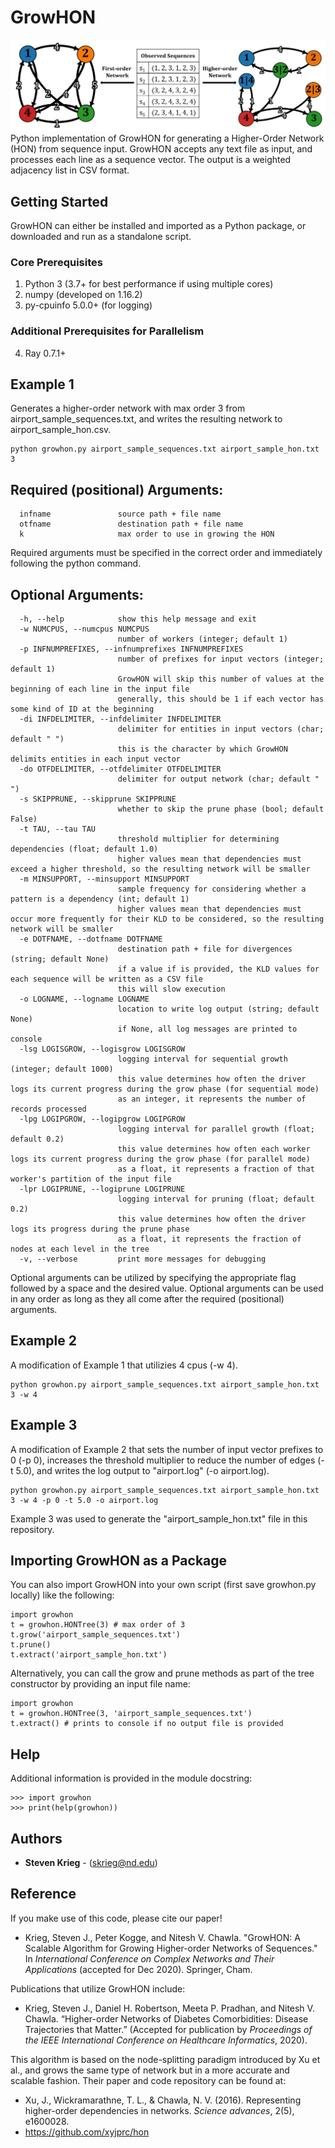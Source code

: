 # GrowHON
![Toy example of growing a HON from sequence input](https://raw.githubusercontent.com/sjkrieg/growhon/master/toyhon.png)
Python implementation of GrowHON for generating a Higher-Order Network (HON) from sequence input. GrowHON accepts any text file as input, and processes each line as a sequence vector. The output is a weighted adjacency list in CSV format.

## Getting Started
GrowHON can either be installed and imported as a Python package, or downloaded and run as a standalone script.

### Core Prerequisites
1. Python 3 (3.7+ for best performance if using multiple cores)
2. numpy (developed on 1.16.2)
3. py-cpuinfo 5.0.0+ (for logging)

### Additional Prerequisites for Parallelism
4. Ray 0.7.1+

## Example 1
Generates a higher-order network with max order 3 from airport_sample_sequences.txt, and writes the resulting network to airport_sample_hon.csv.
```
python growhon.py airport_sample_sequences.txt airport_sample_hon.txt 3
```

## Required (positional) Arguments:
```
  infname               source path + file name
  otfname               destination path + file name
  k                     max order to use in growing the HON
```

Required arguments must be specified in the correct order and immediately following the python command.

## Optional Arguments:
```
  -h, --help            show this help message and exit
  -w NUMCPUS, --numcpus NUMCPUS
                        number of workers (integer; default 1)
  -p INFNUMPREFIXES, --infnumprefixes INFNUMPREFIXES
                        number of prefixes for input vectors (integer; default 1)
                        GrowHON will skip this number of values at the beginning of each line in the input file
                        generally, this should be 1 if each vector has some kind of ID at the beginning
  -di INFDELIMITER, --infdelimiter INFDELIMITER
                        delimiter for entities in input vectors (char; default " ")
                        this is the character by which GrowHON delimits entities in each input vector
  -do OTFDELIMITER, --otfdelimiter OTFDELIMITER
                        delimiter for output network (char; default " ")
  -s SKIPPRUNE, --skipprune SKIPPRUNE
                        whether to skip the prune phase (bool; default False)
  -t TAU, --tau TAU
                        threshold multiplier for determining dependencies (float; default 1.0)
                        higher values mean that dependencies must exceed a higher threshold, so the resulting network will be smaller
  -m MINSUPPORT, --minsupport MINSUPPORT
                        sample frequency for considering whether a pattern is a dependency (int; default 1)
                        higher values mean that dependencies must occur more frequently for their KLD to be considered, so the resulting network will be smaller
  -e DOTFNAME, --dotfname DOTFNAME
                        destination path + file for divergences (string; default None)
                        if a value if is provided, the KLD values for each sequence will be written as a CSV file
                        this will slow execution
  -o LOGNAME, --logname LOGNAME
                        location to write log output (string; default None)
                        if None, all log messages are printed to console
  -lsg LOGISGROW, --logisgrow LOGISGROW
                        logging interval for sequential growth (integer; default 1000)
                        this value determines how often the driver logs its current progress during the grow phase (for sequential mode)
                        as an integer, it represents the number of records processed
  -lpg LOGIPGROW, --logipgrow LOGIPGROW
                        logging interval for parallel growth (float; default 0.2)
                        this value determines how often each worker logs its current progress during the grow phase (for parallel mode)
                        as a float, it represents a fraction of that worker's partition of the input file
  -lpr LOGIPRUNE, --logiprune LOGIPRUNE
                        logging interval for pruning (float; default 0.2)
                        this value determines how often the driver logs its progress during the prune phase
                        as a float, it represents the fraction of nodes at each level in the tree
  -v, --verbose         print more messages for debugging
```

Optional arguments can be utilized by specifying the appropriate flag followed by a space and the desired value. Optional arguments can be used in any order as long as they all come after the required (positional) arguments.

## Example 2
A modification of Example 1 that utilizies 4 cpus (-w 4).
```
python growhon.py airport_sample_sequences.txt airport_sample_hon.txt 3 -w 4
```

## Example 3
A modification of Example 2 that sets the number of input vector prefixes to 0 (-p 0), increases the threshold multiplier to reduce the number of edges (-t 5.0), and writes the log output to "airport.log" (-o airport.log).
```
python growhon.py airport_sample_sequences.txt airport_sample_hon.txt 3 -w 4 -p 0 -t 5.0 -o airport.log
```

Example 3 was used to generate the "airport_sample_hon.txt" file in this repository.

## Importing GrowHON as a Package
You can also import GrowHON into your own script (first save growhon.py locally) like the following:
```
import growhon
t = growhon.HONTree(3) # max order of 3
t.grow('airport_sample_sequences.txt')
t.prune()
t.extract('airport_sample_hon.txt')
```

Alternatively, you can call the grow and prune methods as part of the tree constructor by providing an input file name:
```
import growhon
t = growhon.HONTree(3, 'airport_sample_sequences.txt')
t.extract() # prints to console if no output file is provided
```

## Help

Additional information is provided in the module docstring:
```
>>> import growhon
>>> print(help(growhon))
```

## Authors

* **Steven Krieg** - (skrieg@nd.edu)

## Reference
If you make use of this code, please cite our paper!

* Krieg, Steven J., Peter Kogge, and Nitesh V. Chawla. "GrowHON: A Scalable Algorithm for Growing Higher-order Networks of Sequences." In *International Conference on Complex Networks and Their Applications* (accepted for Dec 2020). Springer, Cham.

Publications that utilize GrowHON include:

* Krieg, Steven J., Daniel H. Robertson, Meeta P. Pradhan, and Nitesh V. Chawla. “Higher-order Networks of Diabetes Comorbidities: Disease Trajectories that Matter.” (Accepted for publication by *Proceedings of the IEEE International Conference on Healthcare Informatics*, 2020).

This algorithm is based on the node-splitting paradigm introduced by Xu et al., and grows the same type of network but in a more accurate and scalable fashion. Their paper and code repository can be found at:

* Xu, J., Wickramarathne, T. L., & Chawla, N. V. (2016). Representing higher-order dependencies in networks. *Science advances*, 2(5), e1600028.
* https://github.com/xyjprc/hon
